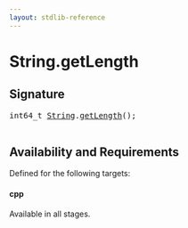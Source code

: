 ```yaml
---
layout: stdlib-reference
---
```


# String\.getLength

## Signature 

<pre>
int64_t <a href="/stdlib-reference/types/String/index" class="code_type">String</a>.<a href="/stdlib-reference/types/String/getLength">getLength</a>();

</pre>

## Availability and Requirements

Defined for the following targets:

#### cpp
Available in all stages.



